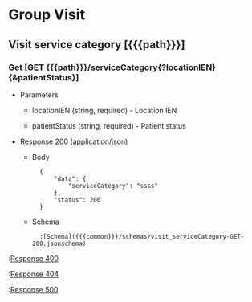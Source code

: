 # Group Visit

## Visit service category [{{{path}}}]

### Get [GET {{{path}}}/serviceCategory{?locationIEN}{&patientStatus}]

+ Parameters

    + locationIEN (string, required) - Location IEN

    + patientStatus (string, required) - Patient status


+ Response 200 (application/json)

    + Body

            {
                "data": {
                    "serviceCategory": "ssss"
                },
                "status": 200
            }

    + Schema

            :[Schema]({{{common}}}/schemas/visit_serviceCategory-GET-200.jsonschema)

:[Response 400]({{{common}}}/responses/400.md)

:[Response 404]({{{common}}}/responses/404.md)

:[Response 500]({{{common}}}/responses/500.md)


